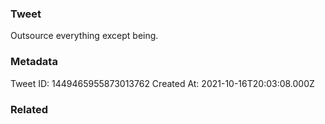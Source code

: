 ### Tweet
Outsource everything except being.

### Metadata
Tweet ID: 1449465955873013762
Created At: 2021-10-16T20:03:08.000Z

### Related

